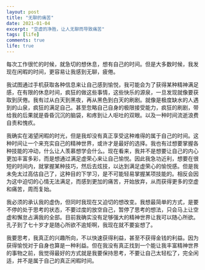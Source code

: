 ```yaml
---
layout: post
title: "无聊的痛苦"
date: 2021-01-04
excerpt: "空虚的净胜，让人无聊而导致痛苦"
tags: [life]
comments: true 
life: true
---
```


每次工作很忙的时候，就急切的想休息，想有自己的时间。但是大多数时候，我发现在闲暇的时间，更容易让我感到无聊，疲倦。

我试图通过手机获取各种信息来让自己感到愉悦，我可能会为了获得某种精神满足感，在有限的休息时间，疯狂的做这些事情，这些快乐的源泉，一旦发现就像要获取到厌倦。我有过从白天到黑夜，再从黑色到白天的刷剧。就像是极度缺水的人遇到的山泉，疯狂的满足自己。甚至忽略自己自身的极限接受能力，疯狂的刷剧，带给我的后果就是昏昏沉沉的脑袋，和疼到让人呕吐的双眼。以及一种时间流逝浪费自责和愧疚。

我确实在渴望闲暇的时光，但是我却没有真正享受这种难得的属于自己的时间。这种时间让一个来充实自己的精神世界，或许才是最好的选择。我也有过想要掌握各种技能的冲动，什么让人羡慕想学会什么。现在看来，我并不是想要让自己的内心更加丰富多彩，而是想通过满足虚荣心来让自己愉悦。因此我急功近利，想要在很短的时间内，就掌握某种技巧，然后去炫技，以达到满足虚荣心的愉悦感。但是我未免太过高估自己了，这种目的下学习，是不可能轻易掌握某项技能的。相反会因为这中迫切的心情无法满足，而感到更加的痛苦，开始放弃，从而获得更多的空虚和痛苦，周而复始。

我必须的承认我的虚伪，但同时我现在又迫切的想改变。我想最简单的方式，是要不停的处于思考的状态，不要过度的放空自己，暂停了思考的想法，只会马上让空虚和懈怠占满我的全部。目前我确实没有足够强大的精神世界让我可以随心所欲。孔子到了七十岁才是随心所欲不逾矩啊，我现在就不要妄想了。

我要思考，我真正的兴趣所向，不以快速获得利益，甚至不获得金钱的利益。因为获得愉悦对于自身也算是一种利益。但在我没有真正找到一个能让我丰富精神世界的事物之前，我觉得最好的方式就是我要保持思考，不要让自己太轻松了，完全闲适，并不是属于自己的真正闲暇时间。

